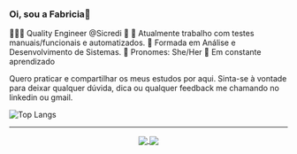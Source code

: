 ### Oi, sou a Fabricia👋

👩🏿‍💻 Quality Engineer @Sicredi 💚
🔭 Atualmente trabalho com testes manuais/funcionais e automatizados.
🚀 Formada em Análise e Desenvolvimento de Sistemas.
💬 Pronomes: She/Her
🌱 Em constante aprendizado

Quero praticar e compartilhar os meus estudos por aqui. Sinta-se à vontade para deixar qualquer dúvida, dica ou qualquer feedback me chamando no linkedin ou gmail.
 
![Top Langs](https://github-readme-stats.vercel.app/api/top-langs/?username=fabriciamathes&layout=compact)
  
 ------
  <div align="center" text="center">
  <a href="https://www.linkedin.com/in/fabricia-mathes/">
  <img align="center" src="https://img.shields.io/badge/LinkedIn-0077B5?style=for-the-badge&logo=linkedin&logoColor=white"/>
  </a>
 
  <a href="mailto:fabricia.mathes@gmail.com">
    <img align="center" src="https://img.shields.io/badge/Gmail-D14836?style=for-the-badge&logo=gmail&logoColor=white"/>
  </a> 
 </div>

<!--
**fabriciamathes/fabriciamathes** is a ✨ _special_ ✨ repository because its `README.md` (this file) appears on your GitHub profile.

Here are some ideas to get you started:

- 🔭 I’m currently working on ...
- 🌱 I’m currently learning ...
- 👯 I’m looking to collaborate on ...
- 🤔 I’m looking for help with ...
- 💬 Ask me about ...
- 📫 How to reach me: ...
- 😄 Pronouns: ...
- ⚡ Fun fact: ...
-->
